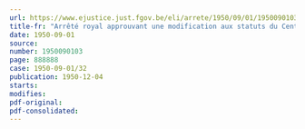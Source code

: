 ```yaml
---
url: https://www.ejustice.just.fgov.be/eli/arrete/1950/09/01/1950090103/justel
title-fr: "Arrêté royal approuvant une modification aux statuts du Centre de recherches scientifiques et techniques de l'industrie des fabrications métalliques"
date: 1950-09-01
source:
number: 1950090103
page: 888888
case: 1950-09-01/32
publication: 1950-12-04
starts:
modifies:
pdf-original:
pdf-consolidated:
---
```


